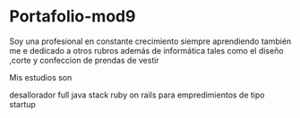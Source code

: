 # Portafolio-mod9
Soy una profesional en constante crecimiento siempre aprendiendo también me e dedicado a otros rubros además de informática tales como el diseño ,corte y confeccion de prendas de vestir

Mis estudios son 

desallorador full java stack
ruby on rails para empredimientos de tipo startup

